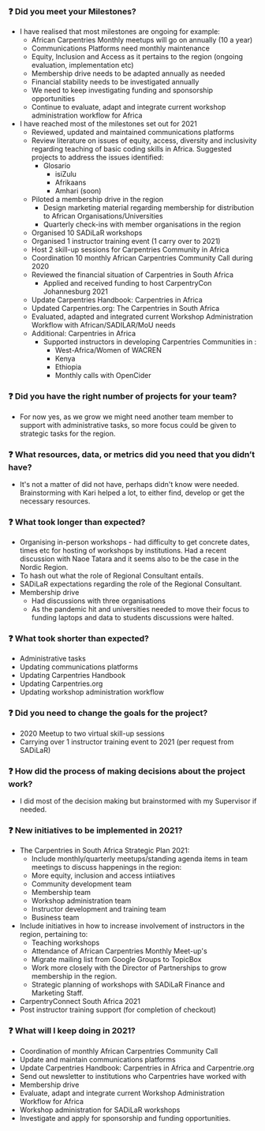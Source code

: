 ### :question:  Did you meet your Milestones?
- I have realised that most milestones are ongoing for example: 
  - African Carpentries Monthly meetups will go on annually (10 a year)
  - Communications Platforms need monthly maintenance
  - Equity, Inclusion and Access as it pertains to the region (ongoing evaluation, implementation etc)
  - Membership drive needs to be adapted annually as needed
  - Financial stability needs to be investigated annually
  - We need to keep investigating funding and sponsorship opportunities
  - Continue to evaluate, adapt and integrate current workshop administration workflow for Africa
- I have reached most of the milestones set out for 2021
  - Reviewed, updated and maintained communications platforms
  - Review literature on issues of equity, access, diversity and inclusivity regarding teaching of basic coding skills in Africa. Suggested projects to address the issues identified:
    - Glosario
      - isiZulu
      - Afrikaans
      - Amhari (soon)
  - Piloted a membership drive in the region
    - Design marketing material regarding membership for distribution to African Organisations/Universities
    - Quarterly check-ins with member organisations in the region
   - Organised 10 SADiLaR workshops
  - Organised 1 instructor training event (1 carry over to 2021)
  - Host 2 skill-up sessions for Carpentries Community in Africa
  - Coordination 10 monthly African Carpentries Community Call during 2020
  - Reviewed the financial situation of Carpentries in South Africa
     - Applied and received funding to host CarpentryCon Johannesburg 2021
  - Update Carpentries Handbook: Carpentries in Africa
  - Updated Carpentries.org: The Carpentries in South Africa
  - Evaluated, adapted and integrated current Workshop Administration Workflow with African/SADILAR/MoU needs
  - Additional: Carpentries in Africa
    - Supported instructors in developing Carpentries Communities in :
      - West-Africa/Women of WACREN
      - Kenya
      - Ethiopia
      - Monthly calls with OpenCider 
### :question: Did you have the right number of projects for your team?
- For now yes, as we grow we might need another team member to support with administrative tasks, so more focus could be given to strategic tasks for the region. 

### :question: What resources, data, or metrics did you need that you didn’t have? 
- It's not a matter of did not have, perhaps didn't know were needed. Brainstorming with Kari helped a lot, to either find, develop or get the necessary resources.

### :question: What took longer than expected?
- Organising in-person workshops - had difficulty to get concrete dates, times etc for hosting of workshops by institutions. Had a recent discussion with Naoe Tatara and it seems also to be the case in the Nordic Region. 
- To hash out what the role of Regional Consultant entails.
- SADiLaR expectations regarding the role of the Regional Consultant.
- Membership drive
  - Had discussions with three organisations
  - As the pandemic hit and universities needed to move their focus to funding laptops and data to students discussions were halted. 

### :question: What took shorter than expected?
- Administrative tasks
- Updating communications platforms
- Updating Carpentries Handbook
- Updating Carpentries.org
- Updating workshop administration workflow

### :question: Did you need to change the goals for the project?
- 2020 Meetup to two virtual skill-up sessions
- Carrying over 1 instructor training event to 2021 (per request from SADiLaR)

### :question: How did the process of making decisions about the project work?
- I did most of the decision making but brainstormed with my Supervisor if needed.

### :question: New initiatives to be implemented in 2021?
- The Carpentries in South Africa Strategic Plan 2021:
    - Include monthly/quarterly meetups/standing agenda items in team meetings to discuss happenings in the region:
    - More equity, inclusion and access intiiatives
    - Community development team
    - Membership team
    - Workshop administration team
    - Instructor development and training team
    - Business team
- Include initiatives in how to increase involvement of instructors in the region, pertaining to:
    - Teaching workshops
    - Attendance of African Carpentries Monthly Meet-up's
  - Migrate mailing list from Google Groups to TopicBox 
  - Work more closely with the Director of Partnerships to grow membership in the region. 
  - Strategic planning of workshops with SADiLaR Finance and Marketing Staff. 
- CarpentryConnect South Africa 2021
- Post instructor training support (for completion of checkout)

### :question: What will I keep doing in 2021?
- Coordination of monthly African Carpentries Community Call
- Update and maintain communications platforms
- Update Carpentries Handbook: Carpentries in Africa and Carpentrie.org
- Send out newsletter to institutions who Carpentries have worked with
- Membership drive
- Evaluate, adapt and integrate current Workshop Administration Workflow for Africa
- Workshop administration for SADiLaR workshops
- Investigate and apply for sponsorship and funding opportunities.
